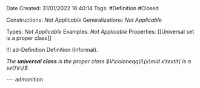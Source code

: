 <br />
<br />

Date Created: 31/01/2022 16:40:14
Tags: #Definition #Closed 

Constructions: _Not Applicable_
Generalizations: _Not Applicable_

Types: _Not Applicable_
Examples: _Not Applicable_
Properties: [[Universal set is a proper class]]

!!! ad-Definition Definition (Informal).

_The **universal class** is the proper class $V\coloneqq\l\{x\mid x\textit{ is a set}\r\}$._

--- admonition

